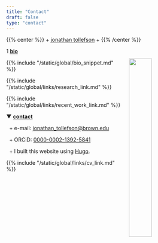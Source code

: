 ```yaml
---
title: "Contact"
draft: false
type: "contact"
---
```


{{% center %}}
\+ [jonathan tollefson](/) \+
{{% /center %}}
<br/>


<img src="/images/portrait.jpg" style="float: right; width: 35%; margin-left: 3%; margin-bottom: 0.5em;margin-top: 2em">
</a>



1 [**bio**](/)

{{% include "/static/global/bio_snippet.md" %}}


{{% include "/static/global/links/research_link.md" %}}


{{% include "/static/global/links/recent_work_link.md" %}}



▼ [**contact**](/)
 

&nbsp; \+  e-mail: [jonathan_tollefson@brown.edu](mailto:jonathan_tollefson@brown.edu)

&nbsp; \+ ORCiD: <a target="_blank" href="https://orcid.org/0000-0002-1392-5841">0000-0002-1392-5841</a>

&nbsp; \+ I built this website using <a target="_blank" href="https://gohugo.io">Hugo</a>.



{{% include "/static/global/links/cv_link.md" %}}
